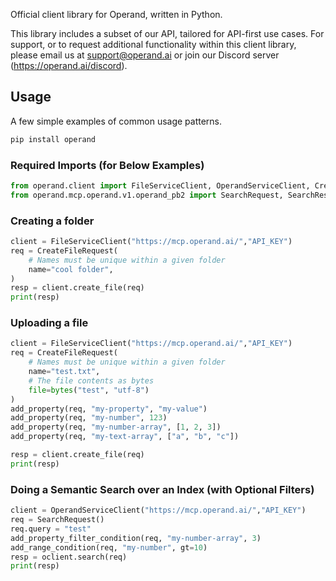 Official client library for Operand, written in Python.

This library includes a subset of our API, tailored for API-first use cases. For support, or to request additional functionality within this client library, please email us at support@operand.ai or join our Discord server (https://operand.ai/discord).

## Usage

A few simple examples of common usage patterns.

```bash
pip install operand
```

### Required Imports (for Below Examples)

```python
from operand.client import FileServiceClient, OperandServiceClient, CreateFileRequest, CreateFileResponse, add_property, add_property_filter_condition, add_range_condition
from operand.mcp.operand.v1.operand_pb2 import SearchRequest, SearchResponse
```

### Creating a folder

```python
client = FileServiceClient("https://mcp.operand.ai/","API_KEY")
req = CreateFileRequest(
    # Names must be unique within a given folder
    name="cool folder",
)
resp = client.create_file(req)
print(resp)
```

### Uploading a file

```python
client = FileServiceClient("https://mcp.operand.ai/","API_KEY")
req = CreateFileRequest(
    # Names must be unique within a given folder
    name="test.txt",
    # The file contents as bytes
    file=bytes("test", "utf-8")
)
add_property(req, "my-property", "my-value")
add_property(req, "my-number", 123)
add_property(req, "my-number-array", [1, 2, 3])
add_property(req, "my-text-array", ["a", "b", "c"])

resp = client.create_file(req)
print(resp)
```

### Doing a Semantic Search over an Index (with Optional Filters)

```python
client = OperandServiceClient("https://mcp.operand.ai/","API_KEY")
req = SearchRequest()
req.query = "test"
add_property_filter_condition(req, "my-number-array", 3)
add_range_condition(req, "my-number", gt=10)
resp = oclient.search(req)
print(resp)
```
